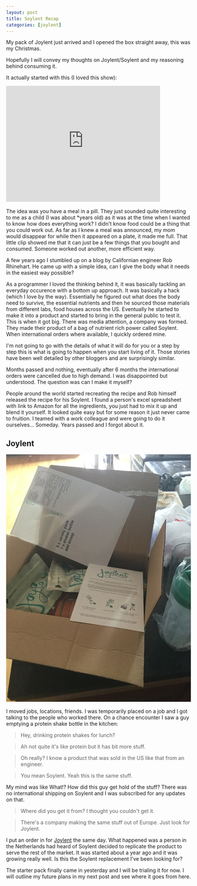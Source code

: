 ```yaml
---
layout: post
title: Soylent Recap
categories: [joylent]
---
```


My pack of Joylent just arrived and I opened the box straight away, this was my Christmas.

Hopefully I will convey my thoughts on Joylent/Soylent and my reasoning behind consuming it.

It actually started with this (I loved this show):

<iframe width="420" height="315" src="https://www.youtube.com/embed/3i0VKR6dNbI?rel=0&start=723" frameborder="0" allowfullscreen></iframe>

The idea was you have a meal in a pill. They just sounded quite interesting to me as a child (I was about *years old) as it was at the time when I wanted to know how does everything work? I didn't know food could be a thing that you could work out. As far as I knew a meal was announced, my mom would disappear for while then it appeared on a plate, it made me full. That little clip showed me that it can just be a few things that you bought and consumed. Someone worked out another, more efficient way.

A few years ago I stumbled up on a blog by Californian engineer Rob Rhinehart. He came up with a simple idea, can I give the body what it needs in the easiest way possible?

As a programmer I loved the thinking behind it, it was basically tackling an everyday occurence with a bottom up approach. It was basically a hack (which I love by the way). Essentially he figured out what does the body need to survive, the essential nutrients and then he sourced those materials from different labs, food houses across the US. Eventually he started to make it into a product and started to bring in the general public to test it. This is when it got big. There was media attention, a company was formed. They made their product of a bag of nutrient rich power called Soylent. When international orders where available, I quickly ordered mine. 

I'm not going to go with the details of what it will do for you or a step by step this is what is going to happen when you start living of it. Those stories have been well detailed by other bloggers and are surprisingly similar.

Months passed and nothing, eventually after 6 months the international orders were cancelled due to high demand. I was disappointed but understood. The question was can I make it myself?

People around the world started recreating the recipe and Rob himself released the recipe for his Soylent. I found a person's excel spreadsheet with link to Amazon for all the ingredients, you just had to mix it up and blend it yourself. It looked quite easy but for some reason it just never came to fruition. I teamed with a work colleague and were going to do it ourselves... Someday. Years passed and I forgot about it.

Joylent
-------

![joylent unpacking](/assets/joylent_unpack.jpg)

I moved jobs, locations, friends. I was temporarily placed on a job and I got talking to the people who worked there. On a chance encounter I saw a guy emptying a protein shake bottle in the kitchen: 

> Hey, drinking protein shakes for lunch?

> Ah not quite it's like protein but it has bit more stuff.

> Oh really? I know a product that was sold in the US like that from an engineer.

> You mean Soylent. Yeah this is the same stuff.

My mind was like What!? How did this guy get hold of the stuff? There was no international shipping on Soylent and I was subscribed for any updates on that.

> Where did you get it from? I thought you couldn't get it.

> There's a company making the same stuff out of Europe. Just look for Joylent.

I put an order in for [Joylent](https://www.joylent.eu/) the same day. What happened was a person in the Netherlands had heard of Soylent decided to replicate the product to serve the rest of the market. It was started about a year ago and it was growing really well. Is this the Soylent replacement I've been looking for?

The starter pack finally came in yesterday and I will be trialing it for now. I will outline my future plans in my next post and see where it goes from here.